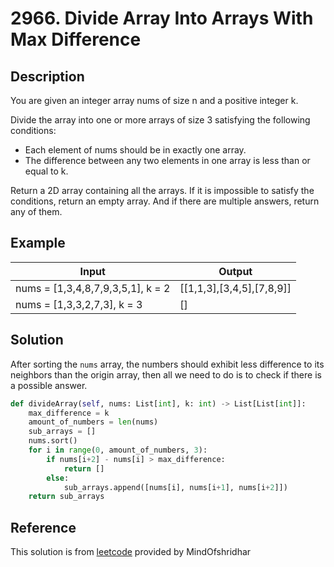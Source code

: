 # 2966. Divide Array Into Arrays With Max Difference

## Description

You are given an integer array nums of size n and a positive integer k.

Divide the array into one or more arrays of size 3 satisfying the following conditions:

- Each element of nums should be in exactly one array.
- The difference between any two elements in one array is less than or equal to k.

Return a 2D array containing all the arrays. If it is impossible to satisfy the conditions, return an empty array. And if there are multiple answers, return any of them.

## Example

|Input|Output|
|-|-|
|nums = [1,3,4,8,7,9,3,5,1], k = 2|[[1,1,3],[3,4,5],[7,8,9]]|
|nums = [1,3,3,2,7,3], k = 3|[]|

## Solution

After sorting the ```nums``` array, the numbers should exhibit less difference to its neighbors than the origin array, then all we need to do is to check if there is a possible answer.

```python
def divideArray(self, nums: List[int], k: int) -> List[List[int]]:
    max_difference = k
    amount_of_numbers = len(nums)
    sub_arrays = []
    nums.sort()
    for i in range(0, amount_of_numbers, 3):
        if nums[i+2] - nums[i] > max_difference:
            return []
        else:
            sub_arrays.append([nums[i], nums[i+1], nums[i+2]])
    return sub_arrays

```

## Reference

This solution is from [leetcode](https://leetcode.com/problems/divide-array-into-arrays-with-max-difference/solutions/4657010/beats-96-50-users-easy-understood-solution-with-optimized-space-2-approaches/?envType=daily-question&envId=2024-02-01) provided by MindOfshridhar
